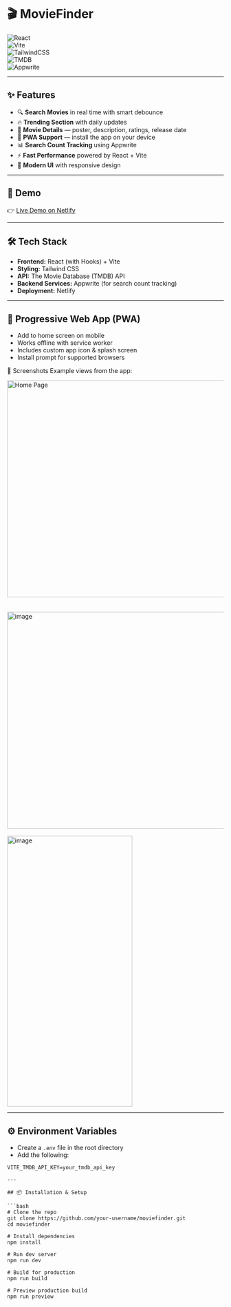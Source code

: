 # 🎬 MovieFinder  

![React](https://img.shields.io/badge/React-20232A?style=for-the-badge&logo=react&logoColor=61DAFB)  
![Vite](https://img.shields.io/badge/Vite-646CFF?style=for-the-badge&logo=vite&logoColor=FFD62E)  
![TailwindCSS](https://img.shields.io/badge/TailwindCSS-06B6D4?style=for-the-badge&logo=tailwindcss&logoColor=white)  
![TMDB](https://img.shields.io/badge/TMDB-01B4E4?style=for-the-badge&logo=themoviedatabase&logoColor=white)  
![Appwrite](https://img.shields.io/badge/Appwrite-F02E65?style=for-the-badge&logo=appwrite&logoColor=white)  

---

## ✨ Features  
- 🔍 **Search Movies** in real time with smart debounce  
- 🔥 **Trending Section** with daily updates  
- 🎥 **Movie Details** — poster, description, ratings, release date  
- 📱 **PWA Support** — install the app on your device  
- 📊 **Search Count Tracking** using Appwrite  
- ⚡ **Fast Performance** powered by React + Vite  
- 🎨 **Modern UI** with responsive design  

---

## 🚀 Demo  
👉 [Live Demo on Netlify](https://realsearch.netlify.app)  

---

## 🛠️ Tech Stack  
- **Frontend:** React (with Hooks) + Vite  
- **Styling:** Tailwind CSS  
- **API:** The Movie Database (TMDB) API  
- **Backend Services:** Appwrite (for search count tracking)  
- **Deployment:** Netlify  

---

## 📱 Progressive Web App (PWA)
- Add to home screen on mobile
- Works offline with service worker
- Includes custom app icon & splash screen
- Install prompt for supported browsers

📸 Screenshots
Example views from the app:

<img width="806" height="504" alt="Home Page" src="https://github.com/user-attachments/assets/06d45ae0-4874-474a-b575-9c3b9d6f520a" /><br/><br/><br/>
<img width="806" height="504" alt="image" src="https://github.com/user-attachments/assets/06a2f171-9e4c-499d-a8d7-37338f82a531" /><br/><br/>
<img width="291" height="629" alt="image" src="https://github.com/user-attachments/assets/55ad34c6-2564-41e2-9d06-3c0e4fbef318" />



---

## ⚙️ Environment Variables  
- Create a `.env` file in the root directory  
- Add the following:  

```env
VITE_TMDB_API_KEY=your_tmdb_api_key

---

## 📦 Installation & Setup  

```bash
# Clone the repo
git clone https://github.com/your-username/moviefinder.git
cd moviefinder

# Install dependencies
npm install

# Run dev server
npm run dev

# Build for production
npm run build

# Preview production build
npm run preview


